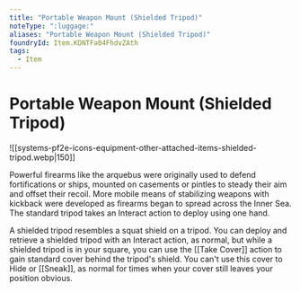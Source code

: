 ```yaml
---
title: "Portable Weapon Mount (Shielded Tripod)"
noteType: ":luggage:"
aliases: "Portable Weapon Mount (Shielded Tripod)"
foundryId: Item.KDNTFa04FhdvZAth
tags:
  - Item
---
```


# Portable Weapon Mount (Shielded Tripod)
![[systems-pf2e-icons-equipment-other-attached-items-shielded-tripod.webp|150]]

Powerful firearms like the arquebus were originally used to defend fortifications or ships, mounted on casements or pintles to steady their aim and offset their recoil. More mobile means of stabilizing weapons with kickback were developed as firearms began to spread across the Inner Sea. The standard tripod takes an Interact action to deploy using one hand.

A shielded tripod resembles a squat shield on a tripod. You can deploy and retrieve a shielded tripod with an Interact action, as normal, but while a shielded tripod is in your square, you can use the [[Take Cover]] action to gain standard cover behind the tripod's shield. You can't use this cover to Hide or [[Sneak]], as normal for times when your cover still leaves your position obvious.
